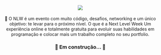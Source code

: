 <h1 align="center">
  <img src="https://i.imgur.com/s5lTdeP.png"/>
</h1>
<p align="center">💜 O NLW é um evento com muito código, desafios, networking e um único objetivo: te levar para o próximo nível. O que é a Next Level Week
Um experiência online e totalmente gratuita para evoluir suas habilidades em programação e colocar mais um trabalho completo no seu portfolio.</p>
<h3 align="center">🚧 Em construção... 🚧</h3>
